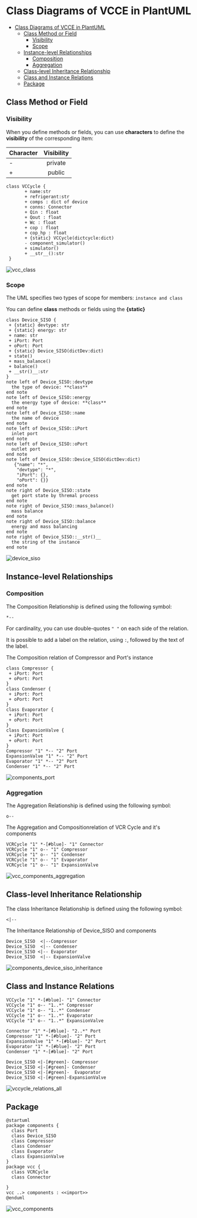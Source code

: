 # Class Diagrams of VCCE in PlantUML

- [Class Diagrams of VCCE in PlantUML](#class-diagrams-of-vcce-in-plantuml)
  - [Class Method or Field](#class-method-or-field)
    - [Visibility](#visibility)
    - [Scope](#scope)
  - [Instance-level Relationships](#instance-level-relationships)
    - [Composition](#composition)
    - [Aggregation](#aggregation)
  - [Class-level Inheritance Relationship](#class-level-inheritance-relationship)
  - [Class and Instance Relations](#class-and-instance-relations)
  - [Package](#package)

## Class Method or Field

### Visibility

When you define methods or fields, you can use **characters** to define the **visibility** of the corresponding item:

| Character | Visibility |
| --------- | :--------: |
| -         |  private   |
| +         |  public   |
  

```puml
class VCCycle {
       + name:str 
       + refrigerant:str
       + comps : dict of device 
       + conns: Connector
       + Qin : float 
       + Qout : float 
       + Wc : float
       + cop : float
       + cop_hp : float
       + {static} VCCycle(dictcycle:dict)
       - component_simulator() 
       + simulator() 
       + __str__():str
 }
```

![vcc_class](./uml/img/vcc_class.jpg)

### Scope

The UML specifies two types of scope for members: `instance and class`

You can define **class**  methods or fields using the **{static}**

```puml
class Device_SISO {
 + {static} devtype: str
 + {static} energy: str
 + name: str
 + iPort: Port
 + oPort: Port
 + {static} Device_SISO(dictDev:dict)
 + state()
 + mass_balance()
 + balance()
 + __str()__:str
}
note left of Device_SISO::devtype
  the type of device: **class**
end note
note left of Device_SISO::energy
  the energy type of device: **class**
end note
note left of Device_SISO::name
  the name of device
end note
note left of Device_SISO::iPort
  inlet port
end note
note left of Device_SISO::oPort
  outlet port
end note
note left of Device_SISO::Device_SISO(dictDev:dict)
   {"name": "*",
    "devtype": "*",
    "iPort": {},
    "oPort": {}}
end note
note right of Device_SISO::state
  get port state by thremal process
end note
note right of Device_SISO::mass_balance()
  mass balance
end note
note right of Device_SISO::balance
  energy and mass balancing
end note
note right of Device_SISO::__str()__
  the string of the instance
end note
```
![device_siso](./uml/img/device_siso.jpg)

## Instance-level Relationships

### Composition

The Composition Relationship is  defined using the following symbol:

```
*-- 
```

For cardinality, you can use double-quotes `" "` on each side of the relation.

It is possible to add a label on the relation, using `:`, followed by the text of the label.

The Composition relation of Compressor and Port's instance

```puml
class Compressor {
 + iPort: Port
 + oPort: Port
}
class Condenser {
 + iPort: Port
 + oPort: Port
}
class Evaporator {
 + iPort: Port
 + oPort: Port
}
class ExpansionValve {
 + iPort: Port
 + oPort: Port
}
Compressor "1" *-- "2" Port
ExpansionValve "1" *-- "2" Port
Evaporator "1" *-- "2" Port
Condenser "1" *-- "2" Port

```

![components_port](./uml/img/components_port.jpg)

### Aggregation

The Aggregation Relationship is  defined using the following symbol:

```
o-- 
```

The Aggregation and Compositionrelation of VCR Cycle and it's components 

```puml
VCRCycle "1" *-[#blue]- "1" Connector 
VCRCycle "1" o-- "1" Compressor 
VCRCycle "1" o-- "1" Condenser
VCRCycle "1" o-- "1" Evaporator
VCRCycle "1" o-- "1" ExpansionValve
```
![vcc_components_aggregation](./uml/img/vcc_components_aggregation.jpg)


## Class-level Inheritance Relationship

The class Inheritance Relationship  is  defined using the following symbol:

```
<|--
```

The Inheritance Relationship of Device_SISO and components  

```puml
Device_SISO  <|--Compressor  
Device_SISO  <|-- Condenser  
Device_SISO <|-- Evaporator   
Device_SISO  <|-- ExpansionValve  
```

![components_device_siso_inheritance](./uml/img/components_device_siso_inheritance.jpg)

## Class and Instance Relations 

```puml
VCCycle "1" *-[#blue]- "1" Connector 
VCCycle "1" o-- "1..*" Compressor 
VCCycle "1" o-- "1..*" Condenser
VCCycle "1" o-- "1..*" Evaporator
VCCycle "1" o-- "1..*" ExpansionValve

Connector "1" *-[#blue]- "2..*" Port
Compressor "1" *-[#blue]- "2" Port
ExpansionValve "1" *-[#blue]- "2" Port
Evaporator "1" *-[#blue]- "2" Port
Condenser "1" *-[#blue]- "2" Port

Device_SISO <|-[#green]- Compressor   
Device_SISO <|-[#green]- Condenser    
Device_SISO <|-[#green]-  Evaporator  
Device_SISO <|-[#green]-ExpansionValve    
```
![vccycle_relations_all](./uml/img/vccycle_relations_all.jpg)

## Package

```puml
@startuml
package components {
  class Port
  class Device_SISO
  class Compressor
  class Condenser
  class Evaporator
  class ExpansionValve
}
package vcc {
  class VCRCycle   
  class Connector 

}
vcc ..> components : <<import>>
@enduml
```

![vcc_components](./uml/img/vcc_components.jpg)

